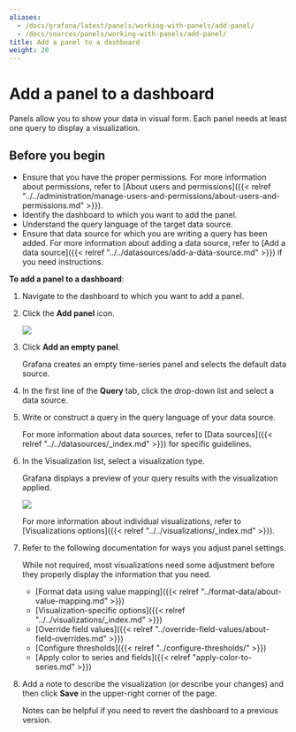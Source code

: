 ```yaml
---
aliases:
  - /docs/grafana/latest/panels/working-with-panels/add-panel/
  - /docs/sources/panels/working-with-panels/add-panel/
title: Add a panel to a dashboard
weight: 20
---
```


# Add a panel to a dashboard

Panels allow you to show your data in visual form. Each panel needs at least one query to display a visualization.

## Before you begin

- Ensure that you have the proper permissions. For more information about permissions, refer to [About users and permissions]({{< relref "../../administration/manage-users-and-permissions/about-users-and-permissions.md" >}}).
- Identify the dashboard to which you want to add the panel.
- Understand the query language of the target data source.
- Ensure that data source for which you are writing a query has been added. For more information about adding a data source, refer to [Add a data source]({{< relref "../../datasources/add-a-data-source.md" >}}) if you need instructions.

**To add a panel to a dashboard**:

1. Navigate to the dashboard to which you want to add a panel.
1. Click the **Add panel** icon.

   ![](/static/img/docs/panels/add-panel-icon-7-0.png)

1. Click **Add an empty panel**.

   Grafana creates an empty time-series panel and selects the default data source.

1. In the first line of the **Query** tab, click the drop-down list and select a data source.

1. Write or construct a query in the query language of your data source.

   For more information about data sources, refer to [Data sources]({{< relref "../../datasources/_index.md" >}}) for specific guidelines.

1. In the Visualization list, select a visualization type.

   Grafana displays a preview of your query results with the visualization applied.

   ![](/static/img/docs/panel-editor/select-visualization-8-0.png)

   For more information about individual visualizations, refer to [Visualizations options]({{< relref "../../visualizations/_index.md" >}}).

1. Refer to the following documentation for ways you adjust panel settings.

   While not required, most visualizations need some adjustment before they properly display the information that you need.

   - [Format data using value mapping]({{< relref "../format-data/about-value-mapping.md" >}})
   - [Visualization-specific options]({{< relref "../../visualizations/_index.md" >}})
   - [Override field values]({{< relref "../override-field-values/about-field-overrides.md" >}})
   - [Configure thresholds]({{< relref "../configure-thresholds/" >}})
   - [Apply color to series and fields]({{< relref "apply-color-to-series.md" >}})

1. Add a note to describe the visualization (or describe your changes) and then click **Save** in the upper-right corner of the page.

   Notes can be helpful if you need to revert the dashboard to a previous version.
